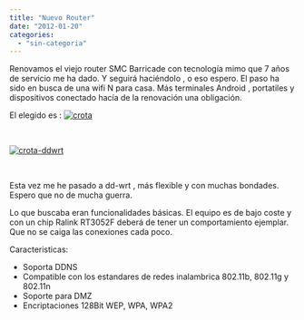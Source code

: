 ```yaml
---
title: "Nuevo Router"
date: "2012-01-20"
categories: 
  - "sin-categoria"
---
```


Renovamos el viejo router SMC Barricade con tecnología mimo que 7 años de servicio me ha dado. Y seguirá haciéndolo , o eso espero. El paso ha sido en busca de una wifi N para casa. Más terminales Android , portatiles y dispositivos conectado hacía de la renovación una obligación.

El elegido es : [![crota](images/6725965085_1a951209ba_o.png)](https://www.flickr.com/photos/12949201@N08/6725965085/ "crota por sicotico, en Flickr")

 

[![crota-ddwrt](images/6725965097_027fedaa1a_o.png)](https://www.flickr.com/photos/12949201@N08/6725965097/ "crota-ddwrt por sicotico, en Flickr")

 

Esta vez me he pasado a dd-wrt , más flexible y con muchas bondades. Espero que no de mucha guerra.

Lo que buscaba eran funcionalidades básicas. El equipo es de bajo coste y con un chip Ralink RT3052F deberá de tener un comportamiento ejemplar. Que no se caiga las conexiones cada poco.

Caracteristicas:

- Soporta DDNS
- Compatible con los estandares de redes inalambrica 802.11b, 802.11g y 802.11n
- Soporte para DMZ
- Encriptaciones 128Bit WEP, WPA, WPA2
